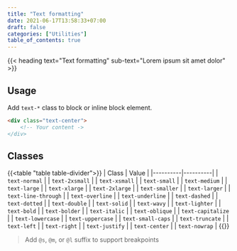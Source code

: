```yaml
---
title: "Text formatting"
date: 2021-06-17T13:58:33+07:00
draft: false
categories: ["Utilities"]
table_of_contents: true
---
```


{{< heading text="Text formatting" sub-text="Lorem ipsum sit amet dolor" >}}

## Usage

Add `text-*` class to block or inline block element.

``` html
<div class="text-center">
    <!-- Your content ->
</div>
```

## Classes

{{<table "table table-divider">}}
| Class | Value |
|----------|----------|
| `text-normal` |
| `text-2xsmall` |
| `text-xsmall` |
| `text-small` |
| `text-medium` |
| `text-large` |
| `text-xlarge` |
| `text-2xlarge` |
| `text-smaller` |
| `text-larger` |
| `text-line-through` |
| `text-overline` |
| `text-underline` |
| `text-dashed` |
| `text-dotted` |
| `text-double` |
| `text-solid` |
| `text-wavy` |
| `text-lighter` |
| `text-bold` |
| `text-bolder` |
| `text-italic` |
| `text-oblique` |
| `text-capitalize` |
| `text-lowercase` |
| `text-uppercase` |
| `text-small-caps` |
| `text-truncate` |
| `text-left` |
| `text-right` |
| `text-justify` |
| `text-center` |
| `text-nowrap` |
{{</table>}}

> Add `@s`, `@m`, or `@l` suffix to support breakpoints